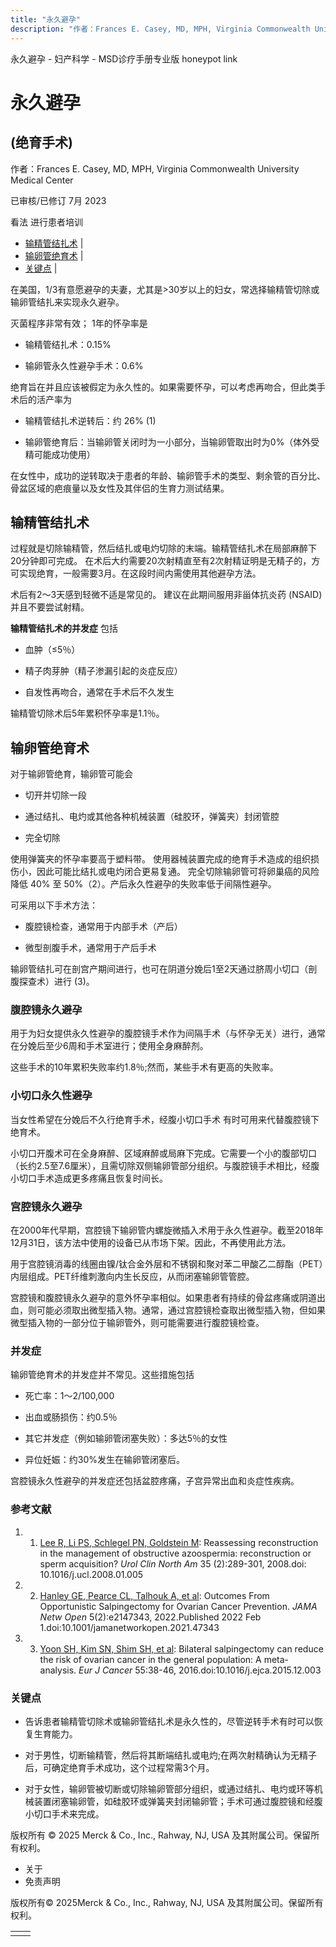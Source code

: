 ```yaml
---
title: "永久避孕"
description: "作者：Frances E. Casey, MD, MPH, Virginia Commonwealth University Medical Center"
---
```


﻿永久避孕 \- 妇产科学 \- MSD诊疗手册专业版 honeypot link

# 永久避孕

## (绝育手术)

作者：Frances E. Casey, MD, MPH, Virginia Commonwealth University Medical Center

已审核/已修订 7月 2023

看法 进行患者培训

- [输精管结扎术](#输精管结扎术_v8580112_zh) \|
- [输卵管绝育术](#输卵管绝育术_v8580118_zh) \|
- [关键点](#关键点_v8580152_zh) \|

在美国，1/3有意愿避孕的夫妻，尤其是>30岁以上的妇女，常选择输精管切除或输卵管结扎来实现永久避孕。

灭菌程序非常有效； 1年的怀孕率是

- 输精管结扎术：0.15%

- 输卵管永久性避孕手术：0.6%


绝育旨在并且应该被假定为永久性的。如果需要怀孕，可以考虑再吻合，但此类手术后的活产率为

- 输精管结扎术逆转后：约 26% (1)

- 输卵管绝育后：当输卵管关闭时为一小部分，当输卵管取出时为0%（体外受精可能成功使用）


在女性中，成功的逆转取决于患者的年龄、输卵管手术的类型、剩余管的百分比、骨盆区域的疤痕量以及女性及其伴侣的生育力测试结果。

## 输精管结扎术

过程就是切除输精管，然后结扎或电灼切除的末端。输精管结扎术在局部麻醉下20分钟即可完成。 在术后大约需要20次射精直至有2次射精证明是无精子的，方可实现绝育，一般需要3月。在这段时间内需使用其他避孕方法。

术后有2〜3天感到轻微不适是常见的。 建议在此期间服用非甾体抗炎药 (NSAID) 并且不要尝试射精。

**输精管结扎术的并发症** 包括

- 血肿（≤5％）

- 精子肉芽肿（精子渗漏引起的炎症反应）

- 自发性再吻合，通常在手术后不久发生


输精管切除术后5年累积怀孕率是1.1％。

## 输卵管绝育术

对于输卵管绝育，输卵管可能会

- 切开并切除一段

- 通过结扎、电灼或其他各种机械装置（硅胶环，弹簧夹）封闭管腔

- 完全切除


使用弹簧夹的怀孕率要高于塑料带。 使用器械装置完成的绝育手术造成的组织损伤小，因此可能比结扎或电灼闭合更易复通。 完全切除输卵管可将卵巢癌的风险降低 40% 至 50%（2）。产后永久性避孕的失败率低于间隔性避孕。

可采用以下手术方法：

- 腹腔镜检查，通常用于内部手术（产后）

- 微型剖腹手术，通常用于产后手术


输卵管结扎可在剖宫产期间进行，也可在阴道分娩后1至2天通过脐周小切口（剖腹探查术）进行 (3)。

### 腹腔镜永久避孕

用于为妇女提供永久性避孕的腹腔镜手术作为间隔手术（与怀孕无关）进行，通常在分娩后至少6周和手术室进行；使用全身麻醉剂。

这些手术的10年累积失败率约1.8％;然而，某些手术有更高的失败率。

### 小切口永久性避孕

当女性希望在分娩后不久行绝育手术，经腹小切口手术 有时可用来代替腹腔镜下绝育术。

小切口开腹术可在全身麻醉、区域麻醉或局麻下完成。它需要一个小的腹部切口（长约2.5至7.6厘米），且需切除双侧输卵管部分组织。与腹腔镜手术相比，经腹小切口手术造成更多疼痛且恢复时间长。

### 宫腔镜永久避孕

在2000年代早期，宫腔镜下输卵管内螺旋微插入术用于永久性避孕。截至2018年12月31日，该方法中使用的设备已从市场下架。因此，不再使用此方法。

用于宫腔镜消毒的线圈由镍/钛合金外层和不锈钢和聚对苯二甲酸乙二醇酯（PET）内层组成。PET纤维刺激向内生长反应，从而闭塞输卵管管腔。

宫腔镜和腹腔镜永久避孕的意外怀孕率相似。如果患者有持续的骨盆疼痛或阴道出血，则可能必须取出微型插入物。通常，通过宫腔镜检查取出微型插入物，但如果微型插入物的一部分位于输卵管外，则可能需要进行腹腔镜检查。

### 并发症

输卵管绝育术的并发症并不常见。这些措施包括

- 死亡率：1〜2/100,000

- 出血或肠损伤：约0.5％

- 其它并发症（例如输卵管闭塞失败）：多达5％的女性

- 异位妊娠：约30%发生在输卵管闭塞后。


宫腔镜永久性避孕的并发症还包括盆腔疼痛，子宫异常出血和炎症性疾病。

### 参考文献

1. 1. [Lee R, Li PS, Schlegel PN, Goldstein M](https://www.sciencedirect.com/science/article/abs/pii/S0094014308000062?via%3Dihub): Reassessing reconstruction in the management of obstructive azoospermia: reconstruction or sperm acquisition? _Urol Clin North Am_ 35 (2):289-301, 2008.doi: 10.1016/j.ucl.2008.01.005

2. 2. [Hanley GE, Pearce CL, Talhouk A, et al](https://www.ncbi.nlm.nih.gov/pmc/articles/PMC8829665/): Outcomes From Opportunistic Salpingectomy for Ovarian Cancer Prevention. _JAMA Netw Open_ 5(2):e2147343, 2022.Published 2022 Feb 1.doi:10.1001/jamanetworkopen.2021.47343

3. 3. [Yoon SH, Kim SN, Shim SH, et al](https://pubmed.ncbi.nlm.nih.gov/26773418/): Bilateral salpingectomy can reduce the risk of ovarian cancer in the general population: A meta-analysis. _Eur J Cancer_ 55:38-46, 2016.doi:10.1016/j.ejca.2015.12.003


### 关键点

- 告诉患者输精管切除术或输卵管结扎术是永久性的，尽管逆转手术有时可以恢复生育能力。

- 对于男性，切断输精管，然后将其断端结扎或电灼;在两次射精确认为无精子后，可确定绝育手术成功，这个过程常需3个月。

- 对于女性，输卵管被切断或切除输卵管部分组织，或通过结扎、电灼或环等机械装置闭塞输卵管，如硅胶环或弹簧夹封闭输卵管；手术可通过腹腔镜和经腹小切口手术来完成。




版权所有 © 2025
Merck & Co., Inc., Rahway, NJ, USA 及其附属公司。保留所有权利。

- 关于
- 免责声明

版权所有© 2025Merck & Co., Inc., Rahway, NJ, USA 及其附属公司。保留所有权利。

|     |     |
| --- | --- |
|  |  |